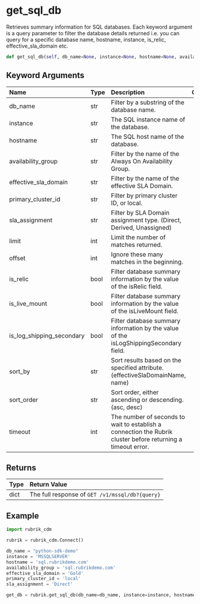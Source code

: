 # get\_sql\_db

Retrieves summary information for SQL databases. Each keyword argument is a query parameter to filter the database details returned i.e. you can query for a specific database name, hostname, instance, is\_relic, effective\_sla\_domain etc.

```python
def get_sql_db(self, db_name=None, instance=None, hostname=None, availability_group=None, effective_sla_domain=None, primary_cluster_id='local', sla_assignment=None, limit=None, offset=None, is_relic=None, is_live_mount=None, is_log_shipping_secondary=None, sort_by=None, sort_order=None, timeout=15):
```

## Keyword Arguments

| Name | Type | Description | Choices | Default |
| :--- | :--- | :--- | :--- | :--- |
| db\_name | str | Filter by a substring of the database name. |  |  |
| instance | str | The SQL instance name of the database. |  |  |
| hostname | str | The SQL host name of the database. |  |  |
| availability\_group | str | Filter by the name of the Always On Availability Group. |  |  |
| effective\_sla\_domain | str | Filter by the name of the effective SLA Domain. |  |  |
| primary\_cluster\_id | str | Filter by primary cluster ID, or local. |  |  |
| sla\_assignment | str | Filter by SLA Domain assignment type. \(Direct, Derived, Unassigned\) |  |  |
| limit | int | Limit the number of matches returned. |  |  |
| offset | int | Ignore these many matches in the beginning. |  |  |
| is\_relic | bool | Filter database summary information by the value of the isRelic field. |  |  |
| is\_live\_mount | bool | Filter database summary information by the value of the isLiveMount field. |  |  |
| is\_log\_shipping\_secondary | bool | Filter database summary information by the value of the isLogShippingSecondary field. |  |  |
| sort\_by | str | Sort results based on the specified attribute. \(effectiveSlaDomainName, name\) |  |  |
| sort\_order | str | Sort order, either ascending or descending. \(asc, desc\) |  |  |
| timeout | int | The number of seconds to wait to establish a connection the Rubrik cluster before returning a timeout error. |  | 15 |

## Returns

| Type | Return Value |
| :--- | :--- |
| dict | The full response of `GET /v1/mssql/db?{query}` |

## Example

```python
import rubrik_cdm

rubrik = rubrik_cdm.Connect()

db_name = "python-sdk-demo"
instance = 'MSSQLSERVER'
hostname = 'sql.rubrikdemo.com'
availability_group = 'sql.rubrikdemo.com'
effective_sla_domain = 'Gold'
primary_cluster_id = 'local'
sla_assignment = 'Direct'

get_db = rubrik.get_sql_db(db_name=db_name, instance=instance, hostname=hostname, availability_group=availability_group, effective_sla_domain=effective_sla_domain, primary_cluster_id=primary_cluster_id, sla_assignment=sla_assignment)
```

